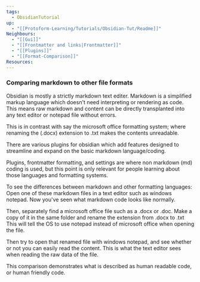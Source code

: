 ```yaml
---
tags:
  - ObsidianTutorial
up:
  - "[[Protoform-Learning/Tutorials/Obsidian-Tut/Readme]]"
Neighbours:
  - "[[Gui]]"
  - "[[Frontmatter and links|Frontmatter]]"
  - "[[Plugins]]"
  - "[[Format-Comparison]]"
Resources:
---
```


### Comparing markdown to other file formats

Obsidian is mostly a strictly markdown text editer.
Markdown is a simplified markup language which doesn't need interpreting or rendering as code. This means raw markdown and content can be directly transplanted into any text editor or notepad file without errors.

This is in contrast with say the microsoft office formatting system; where renaming the (.docx) extension to .txt makes the contents unreadable.

There are various plugins for obsidian which add features designed to streamline and expand on the basic markdown language/coding.

Plugins, frontmatter formatting, and settings are where non markdown (md) coding is used, but this point is only relevant for people learning about those languages and formatting systems.

To see the differences between markdown and other formatting languages:
Open one of these markdown files in a text editor such as windows notepad.
Now you've seen what markdown code looks like normally.

Then, separately find a microsoft office file such as a .docx or .doc.
Make a copy of it in the same folder and rename the extension from .docx to .txt
This will tell the OS to use notepad instead of microsoft office when opening the file.

Then try to open that renamed file with windows notepad, and see whether or not you can easily read the content. This is what the text editor sees when reading the raw data of the file.

This comparison demonstrates what is described as human readable code, or human friendly code.
